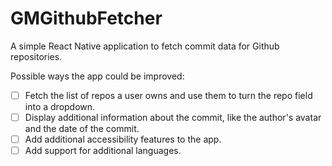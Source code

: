 # GMGithubFetcher

A simple React Native application to fetch commit data for Github repositories.

Possible ways the app could be improved:

- [ ] Fetch the list of repos a user owns and use them to turn the repo field into a dropdown.
- [ ] Display additional information about the commit, like the author's avatar and the date of the commit.
- [ ] Add additional accessibility features to the app.
- [ ] Add support for additional languages.

